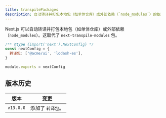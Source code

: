 ```yaml
---
title: transpilePackages
description: 自动转译并打包本地包（如单体仓库）或外部依赖（`node_modules`）的依赖。
---
```




Next.js 可以自动转译并打包本地包（如单体仓库）或外部依赖（`node_modules`）。这取代了 `next-transpile-modules` 包。

```js filename="next.config.js"
/** @type {import('next').NextConfig} */
const nextConfig = {
  转译包: ['@acme/ui', 'lodash-es'],
}

module.exports = nextConfig
```

## 版本历史

| 版本   | 变更                    |
| --------- | -------------------------- |
| `v13.0.0` | 添加了 `转译包`。 |